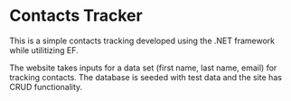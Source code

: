 # Contacts Tracker

This is a simple contacts tracking developed using the .NET framework while utilitizing EF.

The website takes inputs for a data set (first name, last name, email) for tracking contacts.  The database is seeded with test data and the site has CRUD functionality.
